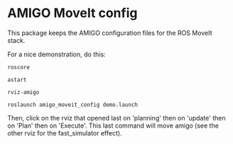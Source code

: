 AMIGO MoveIt config
===================
This package keeps the AMIGO configuration files for the ROS MoveIt stack.

For a nice demonstration, do this:

    roscore
    
    astart
    
    rviz-amigo
    
    roslaunch amigo_moveit_config demo.launch

Then, click on the rviz that opened last on 'planning' then on 'update' then on 'Plan' then on 'Execute'. This last command will move amigo (see the other rviz for the fast_simulator effect).
